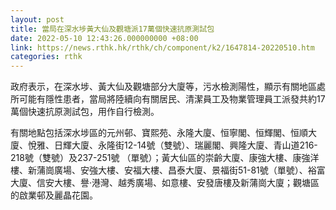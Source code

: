 ```yaml
---
layout: post
title: 當局在深水埗黃大仙及觀塘派17萬個快速抗原測試包
date: 2022-05-10 12:43:26.000000000 +08:00
link: https://news.rthk.hk/rthk/ch/component/k2/1647814-20220510.htm
categories: rthk
---
```


政府表示，在深水埗、黃大仙及觀塘部分大廈等，污水檢測陽性，顯示有關地區處所可能有隱性患者，當局將陸續向有關居民、清潔員工及物業管理員工派發共約17萬個快速抗原測試包，用作自行檢測。

有關地點包括深水埗區的元州邨、寶熙苑、永隆大廈、恒寧閣、恒輝閣、恒順大廈、悅雅、日輝大廈、永隆街12-14號（雙號）、瑞麗閣、興隆大廈、青山道216-218號（雙號）及237-251號 （單號）；黃大仙區的崇齡大廈、康強大樓、康強洋樓、新蒲崗廣場、安強大樓、安福大樓、昌泰大廈、景福街51-81號（單號）、裕富大廈、信安大樓、譽‧港灣、越秀廣場、如意樓、安發唐樓及新蒲崗大廈；觀塘區的啟業邨及麗晶花園。
